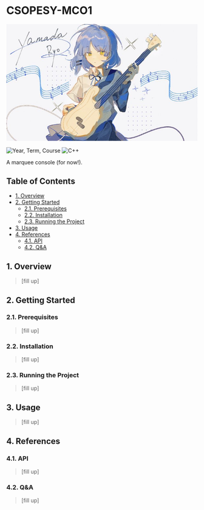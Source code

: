 # CSOPESY-MCO1 <!-- omit from toc -->

![title](./assets/readme/title.jpg)

<!-- Refer to https://shields.io/badges for usage -->

![Year, Term, Course](https://img.shields.io/badge/AY2526--T1-CSOPESY-blue) ![C++](https://img.shields.io/badge/C++-00599C?logo=cplusplus)

A marquee console (for now!).

## Table of Contents <!-- omit from toc -->

- [1. Overview](#1-overview)
- [2. Getting Started](#2-getting-started)
  - [2.1. Prerequisites](#21-prerequisites)
  - [2.2. Installation](#22-installation)
  - [2.3. Running the Project](#23-running-the-project)
- [3. Usage](#3-usage)
- [4. References](#4-references)
  - [4.1. API](#41-api)
  - [4.2. Q\&A](#42-qa)

## 1. Overview

> [fill up]

## 2. Getting Started

### 2.1. Prerequisites

> [fill up]

### 2.2. Installation

> [fill up]

### 2.3. Running the Project

> [fill up]

## 3. Usage

> [fill up]

## 4. References

### 4.1. API

> [fill up]

### 4.2. Q&A

> [fill up]

<!-- ### Disclaimer

> [!WARNING]
>
> ![ChatGPT](https://img.shields.io/badge/ChatGPT-74aa9c?logo=openai&logoColor=white) ![Claude](https://img.shields.io/badge/Claude-D97757?logo=claude&logoColor=white)
>
> Parts of this project were generated or assisted by AI tools, including OpenAI's [ChatGPT](https://chatgpt.com/) and Anthropic's [Claude](https://www.anthropic.com/claude). While care has been taken to review and verify the generated outputs, it may still contain errors. Please review the code critically and contribute improvements where necessary. -->
